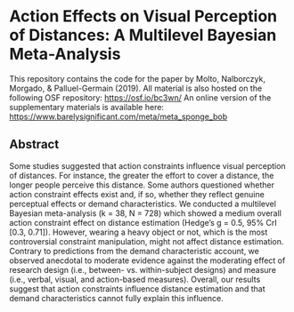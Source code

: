 # Action Effects on Visual Perception of Distances: A Multilevel Bayesian Meta-Analysis

This repository contains the code for the paper by Molto, Nalborczyk, Morgado, & Palluel-Germain (2019).
All material is also hosted on the following OSF repository: https://osf.io/bc3wn/
An online version of the supplementary materials is available here: https://www.barelysignificant.com/meta/meta_sponge_bob

## Abstract

Some studies suggested that action constraints influence visual perception of distances. For instance, the greater the effort to cover a distance, the longer people perceive this distance. Some authors questioned whether action constraint effects exist and, if so, whether they reflect genuine perceptual effects or demand characteristics. We conducted a multilevel Bayesian meta-analysis (k = 38, N = 728) which showed a medium overall action constraint effect on distance estimation (Hedge’s g = 0.5, 95% CrI [0.3, 0.71]). However, wearing a heavy object or not, which is the most controversial constraint manipulation, might not affect distance estimation. Contrary to predictions from the demand characteristic account, we observed anecdotal to moderate evidence against the moderating effect of research design (i.e., between- vs. within-subject designs) and measure (i.e., verbal, visual, and action-based measures). Overall, our results suggest that action constraints influence distance estimation and that demand characteristics cannot fully explain this influence.
